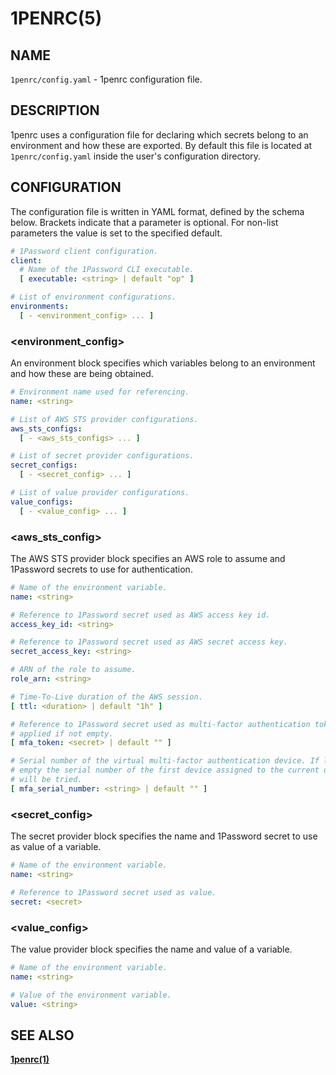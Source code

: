# 1PENRC(5)

## NAME

`1penrc/config.yaml` - 1penrc configuration file.

## DESCRIPTION

1penrc uses a configuration file for declaring which secrets belong to an environment and how these are exported.
By default this file is located at `1penrc/config.yaml` inside the user's configuration directory.

## CONFIGURATION

The configuration file is written in YAML format, defined by the schema below.
Brackets indicate that a parameter is optional.
For non-list parameters the value is set to the specified default.

```yaml
# 1Password client configuration.
client:
  # Name of the 1Password CLI executable.
  [ executable: <string> | default "op" ]

# List of environment configurations.
environments:
  [ - <environment_config> ... ]
```

### <environment_config>

An environment block specifies which variables belong to an environment
and how these are being obtained.

```yaml
# Environment name used for referencing.
name: <string>

# List of AWS STS provider configurations.
aws_sts_configs:
  [ - <aws_sts_configs> ... ]

# List of secret provider configurations.
secret_configs: 
  [ - <secret_config> ... ]

# List of value provider configurations.
value_configs: 
  [ - <value_config> ... ]
```

### <aws_sts_config>

The AWS STS provider block specifies an AWS role to assume
and 1Password secrets to use for authentication.

```yaml
# Name of the environment variable.
name: <string>

# Reference to 1Password secret used as AWS access key id.
access_key_id: <string>

# Reference to 1Password secret used as AWS secret access key.
secret_access_key: <string>

# ARN of the role to assume.
role_arn: <string>

# Time-To-Live duration of the AWS session. 
[ ttl: <duration> | default "1h" ]

# Reference to 1Password secret used as multi-factor authentication token. Only
# applied if not empty.
[ mfa_token: <secret> | default "" ]

# Serial number of the virtual multi-factor authentication device. If left
# empty the serial number of the first device assigned to the current user
# will be tried.
[ mfa_serial_number: <string> | default "" ]
```

### <secret_config>

The secret provider block specifies the name
and 1Password secret to use as value of a variable.

```yaml
# Name of the environment variable.
name: <string>

# Reference to 1Password secret used as value.
secret: <secret>
```

### <value_config>

The value provider block specifies the name and value of a variable.

```yaml
# Name of the environment variable.
name: <string>

# Value of the environment variable.
value: <string>
```

## SEE ALSO

[**1penrc(1)**](./1penrc.1.md)

